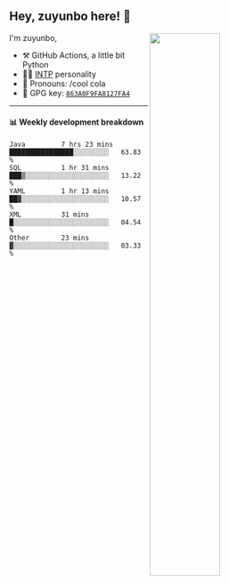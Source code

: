 

## Hey, zuyunbo here! :wave: 
[<img align="right" width="50%" src="https://github-readme-stats.vercel.app/api?username=zuyunbo&theme=dark&show_icons=true">](https://metrics.lecoq.io/ouuan?template=classic)

I'm zuyunbo,

-   :hammer_and_pick: GitHub Actions, a little bit Python
-   :man_scientist: [INTP](https://www.16personalities.com/profiles/3302586f07ca3) personality
-   :man: Pronouns: /cool cola
-   :key: GPG key: [`863A0F9FA8127FA4`](https://github.com/zuyunbo.gpg)

---

#### :bar_chart: Weekly development breakdown
<!--START_SECTION:waka-->

```text
Java         7 hrs 23 mins   ████████████████░░░░░░░░░   63.83 %
SQL          1 hr 31 mins    ███▒░░░░░░░░░░░░░░░░░░░░░   13.22 %
YAML         1 hr 13 mins    ██▓░░░░░░░░░░░░░░░░░░░░░░   10.57 %
XML          31 mins         █░░░░░░░░░░░░░░░░░░░░░░░░   04.54 %
Other        23 mins         ▓░░░░░░░░░░░░░░░░░░░░░░░░   03.33 %
```

<!--END_SECTION:waka-->

